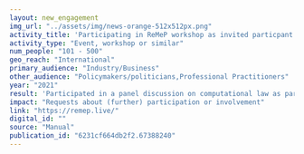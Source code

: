```yaml
---
layout: new_engagement
img_url: "../assets/img/news-orange-512x512px.png" 
activity_title: 'Participating in ReMeP workshop as invited particpant on roundtable on "Computational Law"'
activity_type: "Event, workshop or similar"
num_people: "101 - 500"
geo_reach: "International"
primary_audience: "Industry/Business"
other_audience: "Policymakers/politicians,Professional Practitioners"
year: "2021"
result: 'Participated in a panel discussion on computational law as part of ReMeP - research meets practice. The aim was to introduce governments and legislators to the potential of computational law, and industry on the business opportunities to support this new form of lawmaking. The panel was attended by 140 participants A follow up request from the Austrian government to explore the possibility of a computational version of the GDPR'
impact: "Requests about (further) participation or involvement"
link: "https://remep.live/"
digital_id: ""
source: "Manual"
publication_id: "6231cf664db2f2.67388240"
---
```

